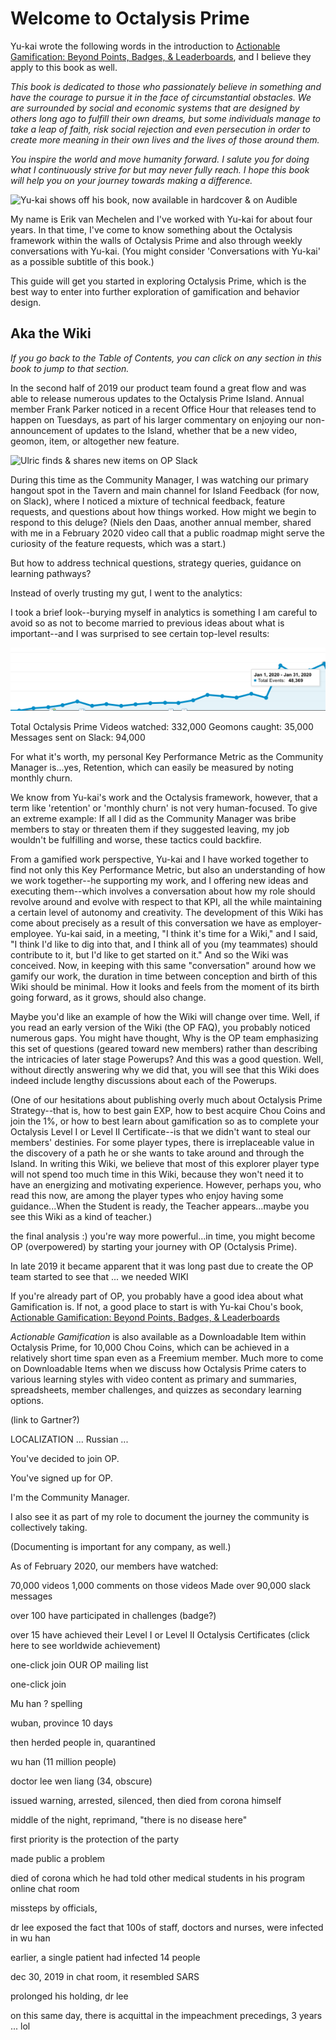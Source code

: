 # Welcome to Octalysis Prime

Yu-kai wrote the following words in the introduction to [Actionable Gamification: Beyond Points, Badges, & Leaderboards](), and I believe they apply to this book as well.

*This book is dedicated to those who passionately believe in something and have the courage to pursue it in the face of circumstantial obstacles. We are surrounded by social and economic systems that are designed by others long ago to fulfill their own dreams, but some individuals manage to take a leap of faith, risk social rejection and even persecution in order to create more meaning in their own lives and the lives of those around them.* 

*You inspire the world and move humanity forward. I salute you for doing what I continuously strive for but may never fully reach. I hope this book will help you on your journey towards making a difference.*

![Yu-kai shows off his book, now available in hardcover & on Audible](/resources/agb01.png)

My name is Erik van Mechelen and I've worked with Yu-kai for about four years. In that time, I've come to know something about the Octalysis framework within the walls of Octalysis Prime and also through weekly conversations with Yu-kai. (You might consider 'Conversations with Yu-kai' as a possible subtitle of this book.)

This guide will get you started in exploring Octalysis Prime, which is the best way to enter into further exploration of gamification and behavior design.


## Aka the Wiki

*If you go back to the Table of Contents, you can click on any section in this book to jump to that section.*

In the second half of 2019 our product team found a great flow and was able to release numerous updates to the Octalysis Prime Island. Annual member Frank Parker noticed in a recent Office Hour that releases tend to happen on Tuesdays, as part of his larger commentary on enjoying our non-announcement of updates to the Island, whether that be a new video, geomon, item, or altogether new feature.

![Ulric finds & shares new items on OP Slack](/resources/memberdiscovery.png)

During this time as the Community Manager, I was watching our primary hangout spot in the Tavern and main channel for Island Feedback (for now, on Slack), where I noticed a mixture of technical feedback, feature requests, and questions about how things worked. How might we begin to respond to this deluge? (Niels den Daas, another annual member, shared with me in a February 2020 video call that a public roadmap might serve the curiosity of the feature requests, which was a start.)

But how to address technical questions, strategy queries, guidance on learning pathways? 

Instead of overly trusting my gut, I went to the analytics: 

I took a brief look--burying myself in analytics is something I am careful to avoid so as not to become married to previous ideas about what is important--and I was surprised to see certain top-level results: 

![January is new high-water mark for videos watched](/resources/Jan2020videos.png)

Total Octalysis Prime Videos watched: 332,000
Geomons caught: 35,000
Messages sent on Slack: 94,000 

For what it's worth, my personal Key Performance Metric as the Community Manager is...yes, Retention, which can easily be measured by noting monthly churn. 

We know from Yu-kai's work and the Octalysis framework, however, that a term like 'retention' or 'monthly churn' is not very human-focused. To give an extreme example: If all I did as the Community Manager was bribe members to stay or threaten them if they suggested leaving, my job wouldn't be fulfilling and worse, these tactics could backfire.

From a gamified work perspective, Yu-kai and I have worked together to find not only this Key Performance Metric, but also an understanding of how we work together--he supporting my work, and I offering new ideas and executing them--which involves a conversation about how my role should revolve around and evolve with respect to that KPI, all the while maintaining a certain level of autonomy and creativity. The development of this Wiki has come about precisely as a result of this conversation we have as employer-employee. Yu-kai said, in a meeting, "I think it's time for a Wiki," and I said, "I think I'd like to dig into that, and I think all of you (my teammates) should contribute to it, but I'd like to get started on it." And so the Wiki was conceived. Now, in keeping with this same "conversation" around how we gamify our work, the duration in time between conception and birth of this Wiki should be minimal. How it looks and feels from the moment of its birth going forward, as it grows, should also change. 

Maybe you'd like an example of how the Wiki will change over time. Well, if you read an early version of the Wiki (the OP FAQ), you probably noticed numerous gaps. You might have thought, Why is the OP team emphasizing this set of questions (geared toward new members) rather than describing the intricacies of later stage Powerups? And this was a good question. Well, without directly answering why we did that, you will see that this Wiki does indeed include lengthy discussions about each of the Powerups. 

(One of our hesitations about publishing overly much about Octalysis Prime Strategy--that is, how to best gain EXP, how to best acquire Chou Coins and join the 1%, or how to best learn about gamification so as to complete your Octalysis Level I or Level II Certificate--is that we didn't want to steal our members' destinies. For some player types, there is irreplaceable value in the discovery of a path he or she wants to take around and through the Island. In writing this Wiki, we believe that most of this explorer player type will not spend too much time in this Wiki, because they won't need it to have an energizing and motivating experience. However, perhaps you, who read this now, are among the player types who enjoy having some guidance...When the Student is ready, the Teacher appears...maybe you see this Wiki as a kind of teacher.)





the final analysis :) you're way more powerful...in time, you might become OP (overpowered) by starting your journey with OP (Octalysis Prime).



In late 2019 it became apparent that it was long past due to create  the OP team started to see that ... we needed WIKI



If you're already part of OP, you probably have a good idea about what Gamification is. If not, a good place to start is with Yu-kai Chou's book, [Actionable Gamification: Beyond Points, Badges, & Leaderboards](https://www.amazon.com/Actionable-Gamification-Beyond-Points-Leaderboards/dp/1511744049) 

*Actionable Gamification* is also available as a Downloadable Item within Octalysis Prime, for 10,000 Chou Coins, which can be achieved in a relatively short time span even as a Freemium member. Much more to come on Downloadable Items when we discuss how Octalysis Prime caters to various learning styles with video content as primary and summaries, spreadsheets, member challenges, and quizzes as secondary learning options. 

(link to Gartner?)

LOCALIZATION ... Russian ...  



You've decided to join OP.


You've signed up for OP. 



I'm the Community Manager.

I also see it as part of my role to document the journey the community is collectively taking. 

(Documenting is important for any company, as well.)

As of February 2020, our members have watched:

70,000 videos
1,000 comments on those videos
Made over 90,000 slack messages

over 100 have participated in challenges (badge?)

over 15 have achieved their Level I or Level II Octalysis Certificates (click here to see worldwide achievement)

one-click join OUR OP mailing list

one-click join 


Mu han ? spelling

wuban, province 10 days

then herded people in, quarantined 

wu han (11 million people)

doctor lee wen liang (34, obscure)

issued warning, arrested, silenced, then died from corona himself

middle of the night, reprimand, "there is no disease here" 

first priority is the protection of the party 

made public a problem

died of corona which he had told other medical students in his program online chat room

missteps by officials, 

dr lee exposed the fact that 100s of staff, doctors and nurses, were infected in wu han

earlier, a single patient had infected 14 people

dec 30, 2019 in chat room, it resembled SARS 

prolonged his holding, dr lee 


on this same day, there is acquittal in the impeachment precedings, 3 years ... lol 

